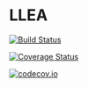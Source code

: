 # LLEA

[![Build Status](https://travis-ci.org/helgee/LLEA.jl.svg?branch=master)](https://travis-ci.org/helgee/LLEA.jl)

[![Coverage Status](https://coveralls.io/repos/helgee/LLEA.jl/badge.svg?branch=master&service=github)](https://coveralls.io/github/helgee/LLEA.jl?branch=master)

[![codecov.io](http://codecov.io/github/helgee/LLEA.jl/coverage.svg?branch=master)](http://codecov.io/github/helgee/LLEA.jl?branch=master)
